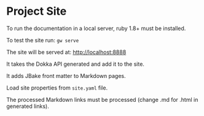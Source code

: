 
# Project Site

To run the documentation in a local server, ruby 1.8+ must be installed.

To test the site run: `gw serve`

The site will be served at: [http://localhost:8888](http://localhost:8888)

It takes the Dokka API generated and add it to the site.

It adds JBake front matter to Markdown pages.

Load site properties from `site.yaml` file.

The processed Markdown links must be processed (change .md for .html in generated links).
